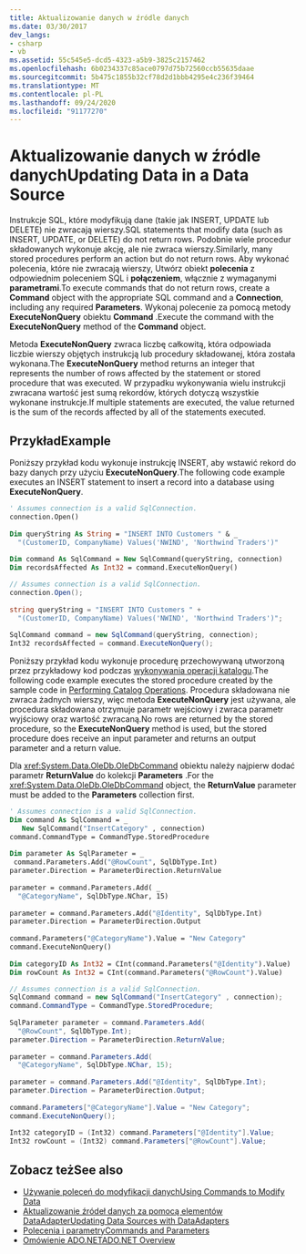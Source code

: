 ```yaml
---
title: Aktualizowanie danych w źródle danych
ms.date: 03/30/2017
dev_langs:
- csharp
- vb
ms.assetid: 55c545e5-dcd5-4323-a5b9-3825c2157462
ms.openlocfilehash: 6b0234337c85ace0797d75b72560ccb55635daae
ms.sourcegitcommit: 5b475c1855b32cf78d2d1bbb4295e4c236f39464
ms.translationtype: MT
ms.contentlocale: pl-PL
ms.lasthandoff: 09/24/2020
ms.locfileid: "91177270"
---
```

# <a name="updating-data-in-a-data-source"></a><span data-ttu-id="4e7c0-102">Aktualizowanie danych w źródle danych</span><span class="sxs-lookup"><span data-stu-id="4e7c0-102">Updating Data in a Data Source</span></span>

<span data-ttu-id="4e7c0-103">Instrukcje SQL, które modyfikują dane (takie jak INSERT, UPDATE lub DELETE) nie zwracają wierszy.</span><span class="sxs-lookup"><span data-stu-id="4e7c0-103">SQL statements that modify data (such as INSERT, UPDATE, or DELETE) do not return rows.</span></span> <span data-ttu-id="4e7c0-104">Podobnie wiele procedur składowanych wykonuje akcję, ale nie zwraca wierszy.</span><span class="sxs-lookup"><span data-stu-id="4e7c0-104">Similarly, many stored procedures perform an action but do not return rows.</span></span> <span data-ttu-id="4e7c0-105">Aby wykonać polecenia, które nie zwracają wierszy, Utwórz obiekt **polecenia** z odpowiednim poleceniem SQL i **połączeniem**, włącznie z wymaganymi **parametrami**.</span><span class="sxs-lookup"><span data-stu-id="4e7c0-105">To execute commands that do not return rows, create a **Command** object with the appropriate SQL command and a **Connection**, including any required **Parameters**.</span></span> <span data-ttu-id="4e7c0-106">Wykonaj polecenie za pomocą metody **ExecuteNonQuery** obiektu **Command** .</span><span class="sxs-lookup"><span data-stu-id="4e7c0-106">Execute the command with the **ExecuteNonQuery** method of the **Command** object.</span></span>  
  
 <span data-ttu-id="4e7c0-107">Metoda **ExecuteNonQuery** zwraca liczbę całkowitą, która odpowiada liczbie wierszy objętych instrukcją lub procedury składowanej, która została wykonana.</span><span class="sxs-lookup"><span data-stu-id="4e7c0-107">The **ExecuteNonQuery** method returns an integer that represents the number of rows affected by the statement or stored procedure that was executed.</span></span> <span data-ttu-id="4e7c0-108">W przypadku wykonywania wielu instrukcji zwracana wartość jest sumą rekordów, których dotyczą wszystkie wykonane instrukcje.</span><span class="sxs-lookup"><span data-stu-id="4e7c0-108">If multiple statements are executed, the value returned is the sum of the records affected by all of the statements executed.</span></span>  
  
## <a name="example"></a><span data-ttu-id="4e7c0-109">Przykład</span><span class="sxs-lookup"><span data-stu-id="4e7c0-109">Example</span></span>  

 <span data-ttu-id="4e7c0-110">Poniższy przykład kodu wykonuje instrukcję INSERT, aby wstawić rekord do bazy danych przy użyciu **ExecuteNonQuery**.</span><span class="sxs-lookup"><span data-stu-id="4e7c0-110">The following code example executes an INSERT statement to insert a record into a database using **ExecuteNonQuery**.</span></span>  
  
```vb  
' Assumes connection is a valid SqlConnection.  
connection.Open()  
  
Dim queryString As String = "INSERT INTO Customers " & _  
  "(CustomerID, CompanyName) Values('NWIND', 'Northwind Traders')"  
  
Dim command As SqlCommand = New SqlCommand(queryString, connection)  
Dim recordsAffected As Int32 = command.ExecuteNonQuery()  
```  
  
```csharp  
// Assumes connection is a valid SqlConnection.  
connection.Open();  
  
string queryString = "INSERT INTO Customers " +  
  "(CustomerID, CompanyName) Values('NWIND', 'Northwind Traders')";  
  
SqlCommand command = new SqlCommand(queryString, connection);  
Int32 recordsAffected = command.ExecuteNonQuery();  
```  
  
 <span data-ttu-id="4e7c0-111">Poniższy przykład kodu wykonuje procedurę przechowywaną utworzoną przez przykładowy kod podczas [wykonywania operacji katalogu](performing-catalog-operations.md).</span><span class="sxs-lookup"><span data-stu-id="4e7c0-111">The following code example executes the stored procedure created by the sample code in [Performing Catalog Operations](performing-catalog-operations.md).</span></span> <span data-ttu-id="4e7c0-112">Procedura składowana nie zwraca żadnych wierszy, więc metoda **ExecuteNonQuery** jest używana, ale procedura składowana otrzymuje parametr wejściowy i zwraca parametr wyjściowy oraz wartość zwracaną.</span><span class="sxs-lookup"><span data-stu-id="4e7c0-112">No rows are returned by the stored procedure, so the **ExecuteNonQuery** method is used, but the stored procedure does receive an input parameter and returns an output parameter and a return value.</span></span>  
  
 <span data-ttu-id="4e7c0-113">Dla <xref:System.Data.OleDb.OleDbCommand> obiektu należy najpierw dodać parametr **ReturnValue** do kolekcji **Parameters** .</span><span class="sxs-lookup"><span data-stu-id="4e7c0-113">For the <xref:System.Data.OleDb.OleDbCommand> object, the **ReturnValue** parameter must be added to the **Parameters** collection first.</span></span>  
  
```vb  
' Assumes connection is a valid SqlConnection.  
Dim command As SqlCommand = _  
   New SqlCommand("InsertCategory" , connection)  
command.CommandType = CommandType.StoredProcedure  
  
Dim parameter As SqlParameter = _  
 command.Parameters.Add("@RowCount", SqlDbType.Int)  
parameter.Direction = ParameterDirection.ReturnValue  
  
parameter = command.Parameters.Add( _  
  "@CategoryName", SqlDbType.NChar, 15)  
  
parameter = command.Parameters.Add("@Identity", SqlDbType.Int)  
parameter.Direction = ParameterDirection.Output  
  
command.Parameters("@CategoryName").Value = "New Category"  
command.ExecuteNonQuery()  
  
Dim categoryID As Int32 = CInt(command.Parameters("@Identity").Value)  
Dim rowCount As Int32 = CInt(command.Parameters("@RowCount").Value)
```  
  
```csharp  
// Assumes connection is a valid SqlConnection.  
SqlCommand command = new SqlCommand("InsertCategory" , connection);  
command.CommandType = CommandType.StoredProcedure;  
  
SqlParameter parameter = command.Parameters.Add(  
  "@RowCount", SqlDbType.Int);  
parameter.Direction = ParameterDirection.ReturnValue;  
  
parameter = command.Parameters.Add(  
  "@CategoryName", SqlDbType.NChar, 15);  
  
parameter = command.Parameters.Add("@Identity", SqlDbType.Int);  
parameter.Direction = ParameterDirection.Output;  
  
command.Parameters["@CategoryName"].Value = "New Category";  
command.ExecuteNonQuery();  
  
Int32 categoryID = (Int32) command.Parameters["@Identity"].Value;  
Int32 rowCount = (Int32) command.Parameters["@RowCount"].Value;  
```  
  
## <a name="see-also"></a><span data-ttu-id="4e7c0-114">Zobacz też</span><span class="sxs-lookup"><span data-stu-id="4e7c0-114">See also</span></span>

- [<span data-ttu-id="4e7c0-115">Używanie poleceń do modyfikacji danych</span><span class="sxs-lookup"><span data-stu-id="4e7c0-115">Using Commands to Modify Data</span></span>](using-commands-to-modify-data.md)
- [<span data-ttu-id="4e7c0-116">Aktualizowanie źródeł danych za pomocą elementów DataAdapter</span><span class="sxs-lookup"><span data-stu-id="4e7c0-116">Updating Data Sources with DataAdapters</span></span>](updating-data-sources-with-dataadapters.md)
- [<span data-ttu-id="4e7c0-117">Polecenia i parametry</span><span class="sxs-lookup"><span data-stu-id="4e7c0-117">Commands and Parameters</span></span>](commands-and-parameters.md)
- [<span data-ttu-id="4e7c0-118">Omówienie ADO.NET</span><span class="sxs-lookup"><span data-stu-id="4e7c0-118">ADO.NET Overview</span></span>](ado-net-overview.md)
